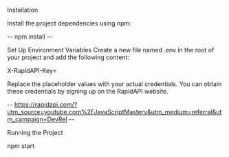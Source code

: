 Installation

Install the project dependencies using npm:

-- npm install --

Set Up Environment Variables
Create a new file named .env in the root of your project and add the following content:

X-RapidAPI-Key=

Replace the placeholder values with your actual credentials. You can obtain these credentials by signing up on the RapidAPI website.

-- https://rapidapi.com/?utm_source=youtube.com%2FJavaScriptMastery&utm_medium=referral&utm_campaign=DevRel --

Running the Project

npm start
